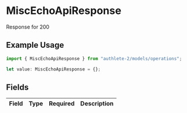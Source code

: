 # MiscEchoApiResponse

Response for 200

## Example Usage

```typescript
import { MiscEchoApiResponse } from "authlete-2/models/operations";

let value: MiscEchoApiResponse = {};
```

## Fields

| Field       | Type        | Required    | Description |
| ----------- | ----------- | ----------- | ----------- |